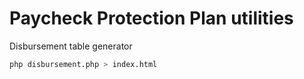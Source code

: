 # Paycheck Protection Plan utilities
Disbursement table generator
```bash
php disbursement.php > index.html
```

